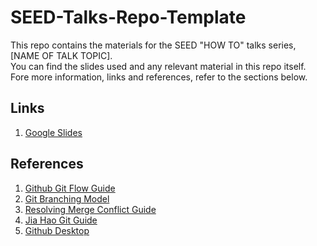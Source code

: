 # SEED-Talks-Repo-Template

This repo contains the materials for the SEED "HOW TO" talks series, [NAME OF TALK TOPIC].  
You can find the slides used and any relevant material in this repo itself.  
Fore more information, links and references, refer to the sections below.

## Links

1. [Google Slides](https://docs.google.com/presentation/d/1D5XwMW4xg5I7n6AbYHxPEBi6rBW4E6z6TmGp86nYqVU/edit?usp=sharing)

## References

1. [Github Git Flow Guide](https://guides.github.com/introduction/flow/)
2. [Git Branching Model](https://nvie.com/posts/a-successful-git-branching-model/)
3. [Resolving Merge Conflict Guide](https://www.atlassian.com/git/tutorials/using-branches/merge-conflicts)
4. [Jia Hao Git Guide](https://github.com/woojiahao/git-guide)
5. [Github Desktop](https://desktop.github.com/)


